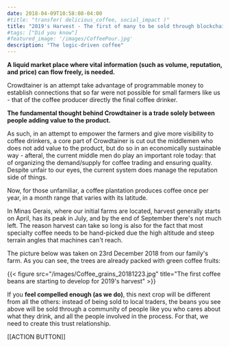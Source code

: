 ```yaml
---
date: 2018-04-09T10:58:08-04:00
#title: "transfer( delicious_coffee, social_impact )"
title: "2019's Harvest - The first of many to be sold through blockchain?"
#tags: ["Did you know"]
#featured_image: '/images/CoffeePour.jpg'
description: "The logic-driven coffee"
---
```


**A liquid market place where vital information (such as volume, reputation, and price) can flow freely, is needed.**

Crowdtainer is an attempt take advantage of programmable money to establish connections that so far were not possible for small farmers like us - that of the coffee producer directly the final coffee drinker.

**The fundamental thought behind Crowdtainer is a trade solely between people adding value to the product.**

As such, in an attempt to empower the farmers and give more visibility to coffee drinkers, a core part of Crowdtainer is cut out the middlemen who does not add value to the product, but do so in an economically sustainable way - afteral, the current middle men do play an important role today: that of organizing the demand/supply for coffee trading and ensuring quality. Despite unfair to our eyes, the current system does manage the reputation side of things.

Now, for those unfamiliar, a coffee plantation produces coffee once per year, in a month range that varies with its latitude. 

In Minas Gerais, where our initial farms are located, harvest generally starts on April, has its peak in July, and by the end of September there's not much left. The reason harvest can take so long is also for the fact that most specialty coffee needs to be hand-picked due the high altitude and steep terrain angles that machines can't reach.

The picture below was taken on 23rd December 2018 from our family's farm. As you can see, the trees are already packed with green coffee fruits:

{{< figure src="/images/Coffee_grains_20181223.jpg" title="The first coffee beans are starting to develop for 2019's harvest" >}}

If you **feel compelled enough (as we do)**, this next crop will be different from all the others: instead of being sold to local traders, the beans you see above will be sold through a community of people like you who cares about what they drink, and all the people involved in the process. For that, we need to create this trust relationship.

[[ACTION BUTTON]]